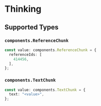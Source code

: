 # Thinking


## Supported Types

### `components.ReferenceChunk`

```typescript
const value: components.ReferenceChunk = {
  referenceIds: [
    414456,
  ],
};
```

### `components.TextChunk`

```typescript
const value: components.TextChunk = {
  text: "<value>",
};
```

